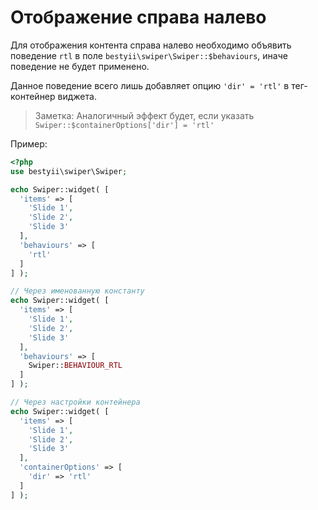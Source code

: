 # Отображение справа налево

Для отображения контента справа налево необходимо объявить 
поведение `rtl` в поле `bestyii\swiper\Swiper::$behaviours`, иначе поведение не будет применено.

Данное поведение всего лишь добавляет опцию `'dir' = 'rtl'` в тег-контейнер виджета.

> Заметка: Аналогичный эффект будет, если указать `Swiper::$containerOptions['dir'] = 'rtl'`

Пример:

```PHP
<?php
use bestyii\swiper\Swiper;

echo Swiper::widget( [
  'items' => [
    'Slide 1',
    'Slide 2',
    'Slide 3'
  ],
  'behaviours' => [
    'rtl'
  ]
] );

// Через именованную константу
echo Swiper::widget( [
  'items' => [
    'Slide 1',
    'Slide 2',
    'Slide 3'
  ],
  'behaviours' => [
    Swiper::BEHAVIOUR_RTL
  ]
] );

// Через настройки контейнера
echo Swiper::widget( [
  'items' => [
    'Slide 1',
    'Slide 2',
    'Slide 3'
  ],
  'containerOptions' => [
    'dir' => 'rtl'
  ]
] );
```
